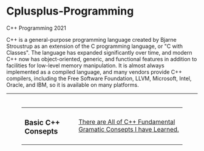 # Cplusplus-Programming
C++ Programming 2021


C++ is a general-purpose programming language created by Bjarne Stroustrup as an extension of the C programming language, or "C with Classes".
The language has expanded significantly over time, and modern C++ now has object-oriented, generic, and functional features in addition to facilities for low-level memory manipulation. 
It is almost always implemented as a compiled language, and many vendors provide C++ compilers, including the Free Software Foundation, LLVM, Microsoft, Intel, Oracle, and IBM, so it is available on many platforms.
<hr>
<table style="padding:20px 40px">
  <tr>
    <td><h3>Basic C++ Consepts</h3></td>
    <td><a href="https://github.com/Optimus970803/Cplusplus-Programming/tree/main/C%2B%2B_Example_Projects/">There are All of C++ Fundamental Gramatic Consepts I have Learned.</a></td>
  </tr>
</table>
